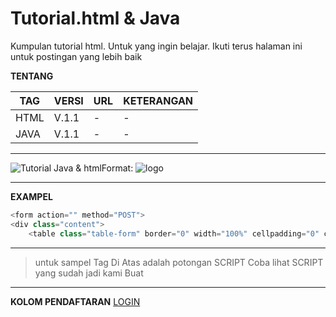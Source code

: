 # Tutorial.html & Java
Kumpulan tutorial html. Untuk yang ingin belajar. Ikuti terus halaman ini untuk postingan yang lebih baik

**TENTANG**

TAG | VERSI | URL | KETERANGAN
--------- |---------- | ---------- | ----------
HTML | V.1.1 | - | - 
JAVA | V.1.1 | - | - 

---
![Tutorial Java & html](Dock/Tutorial)Format: ![logo](https://github.com/kumpulan-script-instal/Tutorial.html/blob/master/Dock/scr/download.png%20(48%C3%9790))

---

**EXAMPEL**

```javascript
<form action="" method="POST">
<div class="content">
    <table class="table-form" border="0" width="100%" cellpadding="0" cellspacing="0">
```

---

> untuk sampel Tag Di Atas adalah potongan SCRIPT
> Coba lihat SCRIPT yang sudah jadi kami Buat

---

**KOLOM PENDAFTARAN**
[LOGIN](/Dock/Exampel/login.md)
